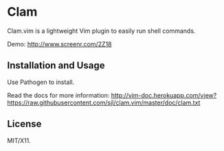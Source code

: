 Clam
====

Clam.vim is a lightweight Vim plugin to easily run shell commands.

Demo: <http://www.screenr.com/2Z18>

Installation and Usage
----------------------

Use Pathogen to install.

Read the docs for more information:
<http://vim-doc.herokuapp.com/view?https://raw.githubusercontent.com/sjl/clam.vim/master/doc/clam.txt>


License
-------

MIT/X11.
